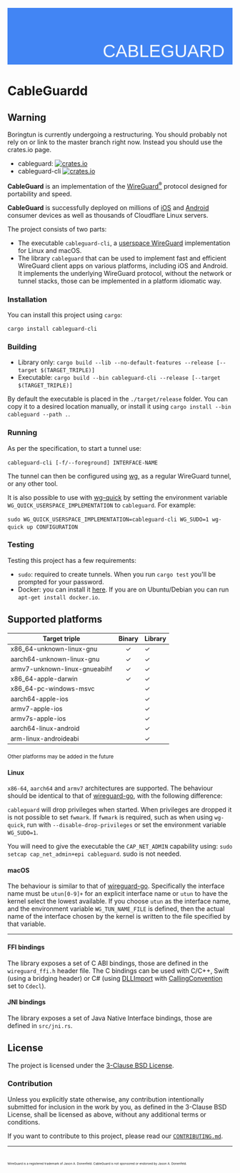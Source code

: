 ![cableguard logo banner](./banner.png)

# CableGuardd

## Warning
Boringtun is currently undergoing a restructuring. You should probably not rely on or link to
the master branch right now. Instead you should use the crates.io page.

- cableguard: [![crates.io](https://img.shields.io/crates/v/cableguard.svg)](https://crates.io/crates/cableguard)
- cableguard-cli [![crates.io](https://img.shields.io/crates/v/cableguard-cli.svg)](https://crates.io/crates/cableguard-cli)

**CableGuard** is an implementation of the [WireGuard<sup>®</sup>](https://www.wireguard.com/) protocol designed for portability and speed.

**CableGuard** is successfully deployed on millions of [iOS](https://apps.apple.com/us/app/1-1-1-1-faster-internet/id1423538627) and [Android](https://play.google.com/store/apps/details?id=com.cloudflare.onedotonedotonedotone&hl=en_US) consumer devices as well as thousands of Cloudflare Linux servers.

The project consists of two parts:

* The executable `cableguard-cli`, a [userspace WireGuard](https://www.wireguard.com/xplatform/)
  implementation for Linux and macOS.
* The library `cableguard` that can be used to implement fast and efficient WireGuard client apps on various platforms, including iOS and Android. It implements the underlying WireGuard protocol, without the network or tunnel stacks, those can be implemented in a platform idiomatic way.

### Installation

You can install this project using `cargo`:

```
cargo install cableguard-cli
```

### Building

- Library only: `cargo build --lib --no-default-features --release [--target $(TARGET_TRIPLE)]`
- Executable: `cargo build --bin cableguard-cli --release [--target $(TARGET_TRIPLE)]`

By default the executable is placed in the `./target/release` folder. You can copy it to a desired location manually, or install it using `cargo install --bin cableguard --path .`.

### Running

As per the specification, to start a tunnel use:

`cableguard-cli [-f/--foreground] INTERFACE-NAME`

The tunnel can then be configured using [wg](https://git.zx2c4.com/WireGuard/about/src/tools/man/wg.8), as a regular WireGuard tunnel, or any other tool.

It is also possible to use with [wg-quick](https://git.zx2c4.com/WireGuard/about/src/tools/man/wg-quick.8) by setting the environment variable `WG_QUICK_USERSPACE_IMPLEMENTATION` to `cableguard`. For example:

`sudo WG_QUICK_USERSPACE_IMPLEMENTATION=cableguard-cli WG_SUDO=1 wg-quick up CONFIGURATION`

### Testing

Testing this project has a few requirements:

- `sudo`: required to create tunnels. When you run `cargo test` you'll be prompted for your password.
- Docker: you can install it [here](https://www.docker.com/get-started). If you are on Ubuntu/Debian you can run `apt-get install docker.io`.

## Supported platforms

Target triple                 |Binary|Library|
------------------------------|:----:|------|
x86_64-unknown-linux-gnu      |  ✓   | ✓    |
aarch64-unknown-linux-gnu     |  ✓   | ✓    |
armv7-unknown-linux-gnueabihf |  ✓   | ✓    |
x86_64-apple-darwin           |  ✓   | ✓    |
x86_64-pc-windows-msvc        |      | ✓    |
aarch64-apple-ios             |      | ✓    |
armv7-apple-ios               |      | ✓    |
armv7s-apple-ios              |      | ✓    |
aarch64-linux-android         |      | ✓    |
arm-linux-androideabi         |      | ✓    |

<sub>Other platforms may be added in the future</sub>

#### Linux

`x86-64`, `aarch64` and `armv7` architectures are supported. The behaviour should be identical to that of [wireguard-go](https://git.zx2c4.com/wireguard-go/about/), with the following difference:

`cableguard` will drop privileges when started. When privileges are dropped it is not possible to set `fwmark`. If `fwmark` is required, such as when using `wg-quick`, run with `--disable-drop-privileges` or set the environment variable `WG_SUDO=1`.

You will need to give the executable the `CAP_NET_ADMIN` capability using: `sudo setcap cap_net_admin+epi cableguard`. sudo is not needed.

#### macOS

The behaviour is similar to that of [wireguard-go](https://git.zx2c4.com/wireguard-go/about/). Specifically the interface name must be `utun[0-9]+` for an explicit interface name or `utun` to have the kernel select the lowest available. If you choose `utun` as the interface name, and the environment variable `WG_TUN_NAME_FILE` is defined, then the actual name of the interface chosen by the kernel is written to the file specified by that variable.

---

#### FFI bindings

The library exposes a set of C ABI bindings, those are defined in the `wireguard_ffi.h` header file. The C bindings can be used with C/C++, Swift (using a bridging header) or C# (using [DLLImport](https://docs.microsoft.com/en-us/dotnet/api/system.runtime.interopservices.dllimportattribute?view=netcore-2.2) with [CallingConvention](https://docs.microsoft.com/en-us/dotnet/api/system.runtime.interopservices.dllimportattribute.callingconvention?view=netcore-2.2) set to `Cdecl`).

#### JNI bindings

The library exposes a set of Java Native Interface bindings, those are defined in `src/jni.rs`.

## License

The project is licensed under the [3-Clause BSD License](https://opensource.org/licenses/BSD-3-Clause).

### Contribution

Unless you explicitly state otherwise, any contribution intentionally submitted for inclusion in the work by you, as defined in the 3-Clause BSD License, shall be licensed as above, without any additional terms or conditions.

If you want to contribute to this project, please read our [`CONTRIBUTING.md`].

[`CONTRIBUTING.md`]: https://github.com/cloudflare/.github/blob/master/CONTRIBUTING.md

---
<sub><sub><sub><sub>WireGuard is a registered trademark of Jason A. Donenfeld. CableGuard is not sponsored or endorsed by Jason A. Donenfeld.</sub></sub></sub></sub>
